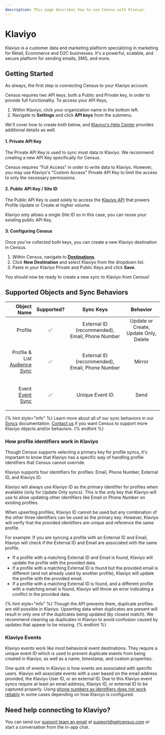 ```yaml
---
description: This page describes how to use Census with Klaviyo.
---
```


# Klaviyo

Klaviyo is a customer data and marketing platform specializing in marketing for Retail, Ecommerce and D2C businesses. It's a powerful, scalable, and secure platform for sending emails, SMS, and more.

## Getting Started

As always, the first step is connecting Census to your Klaviyo account.

Census requires two API keys, both a Public and Private key, in order to provide full functionality. To access your API Keys,

1. Within Klaviyo, click your organization name in the bottom left.
2. Navigate to **Settings** and click **API keys** from the submenu.

We'll cover how to create both below, and [Klaviyo's Help Center](https://help.klaviyo.com/hc/en-us/articles/7423954176283) provides additional details as well.

#### 1. Private API Key

The Private API Key is used to sync most data to Klaviyo. We recommend creating a new API Key specifically for Census.

Census requires "Full Access" in order to write data to Klaviyo. However, you may use Klaviyo's "Custom Access" Private API Key to limit the access to only the necessary permissions.

#### 2. Public API Key / Site ID

The Public API Key is used solely to access the [Klaviyo API](https://developers.klaviyo.com/en/reference/create\_client\_profile) that powers Profile Update or Create at higher volume.

Klaviyo only allows a single Site ID so in this case, you can reuse your existing public API Key.

#### 3. Configuring Census

Once you've collected both keys, you can create a new Klaviyo destination in Census.

1. Within Census, navigate to [**Destinations**](https://app.getcensus.com/destinations).
2. Click **New Destination** and select Klaviyo from the dropdown list.
3. Paste in your Klaviyo Private and Public Keys and click **Save**.

You should now be ready to create a new sync to Klaviyo from Census!

## Supported Objects and Sync Behaviors <a href="#supported-objects-and-sync-behaviors" id="supported-objects-and-sync-behaviors"></a>

|                                                                                                         **Object Name** | **Supported?** |                  **Sync Keys**                 |              **Behavior**             |
| ----------------------------------------------------------------------------------------------------------------------: | :------------: | :--------------------------------------------: | :-----------------------------------: |
|                                                                                                                 Profile |        ✅       | External ID (recommended), Email, Phone Number | Update or Create, Update Only, Delete |
| <p>Profile &#x26; List<br><a href="https://docs.getcensus.com/basics/core-concept/audience-syncs">Audience Sync</a></p> |        ✅       | External ID (recommended), Email, Phone Number |                 Mirror                |
|                    <p>Event<br><a href="../basics/defining-source-data/events/#defining-event-syncs">Event Sync</a></p> |        ✅       |                 Unique Event ID                |                  Send                 |

{% hint style="info" %}
Learn more about all of our sync behaviors in our [Syncs](../basics/core-concept/#sync-behaviors) documentation. [Contact us](mailto:support@getcensus.com) if you want Census to support more Klaviyo objects and/or behaviors.
{% endhint %}

### How profile identifiers work in Klaviyo

Though Census supports selecting a primary key for profile syncs, it's important to know that Klaviyo has a specific way of handling profile identifiers that Census cannot override.

Klaviyo supports four identifiers for profiles: Email, Phone Number, External ID, and Klaviyo ID.

Klaviyo will always use Klaviyo ID as the primary identifier for profiles when available (only for Update Only syncs). This is the only key that Klaviyo will use to allow updating other identifiers like Email or Phone Number on existing profiles.

When upserting profiles, Klaviyo ID cannot be used but any combination of the other three identifiers can be used as the primary key. However, Klaviyo will verify that the provided identifiers are unique and reference the same profile.

For example: If you are syncing a profile with an External ID and Email, Klaviyo will check if the External ID and Email are associated with the same profile.

* If a profile with a matching External ID and Email is found, Klaviyo will update the profile with the provided data.
* If a profile with a matching External ID is found but the provided email is different (and not already used by another profile), Klaviyo will update the profile with the provided email.
* If a profile with a matching External ID is found, and a different profile with a matching email is found, Klaviyo will throw an error indicating a conflict in the provided data.

{% hint style="info" %}
Though the API prevents them, duplicate profiles are still possible in Klaviyo. Upserting data when duplicates are present will result in only one of the duplicates being updated (by closest match). We recommend cleaning up duplicates in Klaviyo to avoid confusion caused by updates that appear to be missing.
{% endhint %}

### Klaviyo Events

Klaviyo events work like most behavioral event destinations. They require a unique event ID which is used to prevent duplicate events from being created in Klaviyo, as well as a name, timestamp, and custom properties.

One quirk of events in Klaviyo is how events are associated with specific users. Klaviyo will associate events with a user based on the email address provided, the Klaviyo User ID, or an external ID. Due to this Klaviyo event syncs require at least an email address, Klaviyo ID, or external ID to be captured properly. Using [phone numbers as identifiers does not work reliably](https://developers.klaviyo.com/en/reference/update\_profile) in some cases depending on how Klaviyo is configured.

## Need help connecting to Klaviyo?

You can send our [support team an email](mailto:support@getcensus.com) at support@getcensus.com or start a conversation from the in-app chat.
